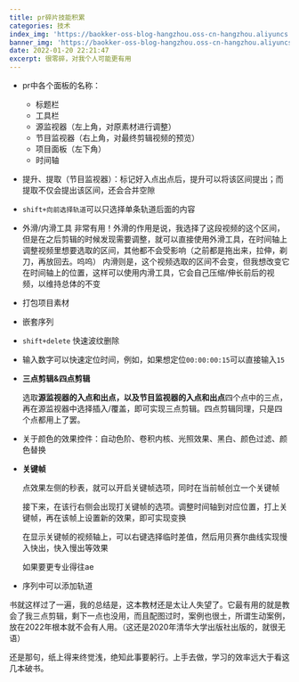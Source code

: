 ```yaml
---
title: pr碎片技能积累
categories: 技术
index_img: 'https://baokker-oss-blog-hangzhou.oss-cn-hangzhou.aliyuncs.com/cdn_for_blog/blog_imgs/pexels-fotostudio-all-eyes-on-you-10239276.jpg'
banner_img: 'https://baokker-oss-blog-hangzhou.oss-cn-hangzhou.aliyuncs.com/cdn_for_blog/blog_imgs/pexels-fotostudio-all-eyes-on-you-10239276.jpg'
date: 2022-01-20 22:21:47
excerpt: 很零碎，对我个人可能更有用
---
```


- pr中各个面板的名称：

  - 标题栏
  - 工具栏
  - 源监视器（左上角，对原素材进行调整）
  - 节目监视器（右上角，对最终剪辑视频的预览）
  - 项目面板（左下角）
  - 时间轴

- 提升、提取（节目监视器）：标记好入点出点后，提升可以将该区间提出；而提取不仅会提出该区间，还会合并空隙

- `shift+向前选择轨道`可以只选择单条轨道后面的内容

- 外滑/内滑工具
  非常有用！外滑的作用是说，我选择了这段视频的这个区间，但是在之后剪辑的时候发现需要调整，就可以直接使用外滑工具，在时间轴上调整视频里想要选取的区间，其他都不会受影响（之前都是拖出来，拉伸，剃刀，再放回去。呜呜）
  内滑则是，这个视频选取的区间不会变，但我想改变它在时间轴上的位置，这样可以使用内滑工具，它会自己压缩/伸长前后的视频，以维持总体的不变

- 打包项目素材

- 嵌套序列

- `shift+delete` 快速波纹删除

- 输入数字可以快速定位时间，例如，如果想定位`00:00:00:15`可以直接输入`15`

- **三点剪辑&四点剪辑**

  选取**源监视器的入点和出点，以及节目监视器的入点和出点**四个点中的三点，再在源监视器中选择插入/覆盖，即可实现三点剪辑。四点剪辑同理，只是四个点都用上了罢。

- 关于颜色的效果控件：自动色阶、卷积内核、光照效果、黑白、颜色过滤、颜色替换

- **关键帧**

  点效果左侧的秒表，就可以开启关键帧选项，同时在当前帧创立一个关键帧

  接下来，在该行右侧会出现打关键帧的选项。调整时间轴到对应位置，打上关键帧，再在该帧上设置新的效果，即可实现变换

  在显示关键帧的视频轴上，可以右键选择临时差值，然后用贝赛尔曲线实现慢入快出，快入慢出等效果

  如果要更专业得往ae

- 序列中可以添加轨道



书就这样过了一遍，我的总结是，这本教材还是太让人失望了。它最有用的就是教会了我三点剪辑，剩下一点也没用，而且配图过时，案例也很土，所谓生动案例，放在2022年根本就不会有人用。（这还是2020年清华大学出版社出版的，就很无语）

还是那句，纸上得来终觉浅，绝知此事要躬行。上手去做，学习的效率远大于看这几本破书。
